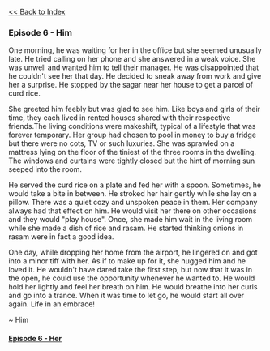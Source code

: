 [<<  Back to Index](index.md)


### Episode 6 - Him

One morning, he was waiting for her in the office but she seemed unusually late. He tried calling on her phone and she answered in a weak voice. She was unwell and wanted him to tell their manager. He was disappointed that he couldn't see her that day. He decided to sneak away from work and give her a surprise. He stopped by the sagar near her house to get a parcel of curd rice.

She greeted him feebly but was glad to see him. Like boys and girls of their time, they each lived in rented houses shared with their respective friends.The living conditions were makeshift, typical of a lifestyle that was forever temporary. Her group had chosen to pool in money to buy a fridge but there were no cots, TV or such luxuries. She was sprawled on a mattress lying on the floor of the tiniest of the three rooms in the dwelling. The windows and curtains were tightly closed but the hint of morning sun seeped into the room.

He served the curd rice on a plate and fed her with a spoon. Sometimes, he would take a bite in between. He stroked her hair gently while she lay on a pillow. There was a quiet cozy and unspoken peace in them. Her company always had that effect on him. He would visit her there on other occasions and they would "play house". Once, she made him wait in the living room while she made a dish of rice and rasam. He started thinking onions in rasam were in fact a good idea.

One day, while dropping her home from the airport, he lingered on and got into a minor tiff with her. As if to make up for it, she hugged him and he loved it. He wouldn't have dared take the first step, but now that it was in the open, he could use the opportunity whenever he wanted to. He would hold her lightly and feel her breath on him. He would breathe into her curls and go into a trance. When it was time to let go, he would start all over again. Life in an embrace! 

~ Him

#### [Episode 6 - Her](hug_her.md)